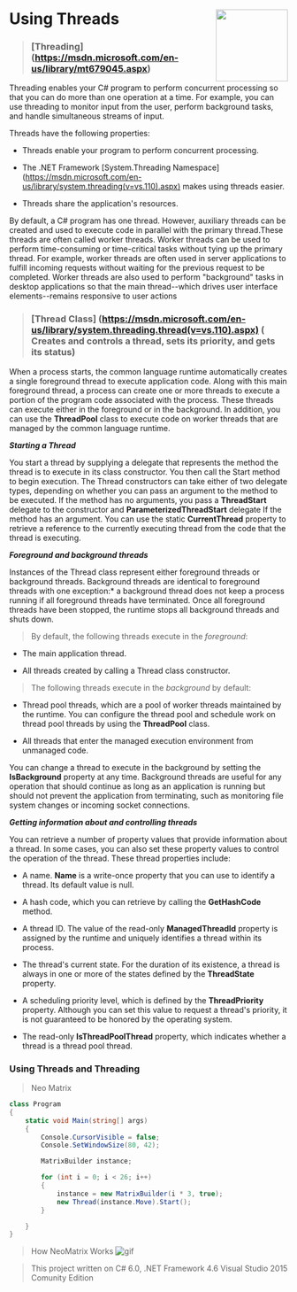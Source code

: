 # Using Threads <img src="https://cloud.githubusercontent.com/assets/24522089/21962098/41a510c8-db36-11e6-95ef-eb392a0a1919.png" align="right" width="130px" height="130px" /> 

>### [**Threading**] (https://msdn.microsoft.com/en-us/library/mt679045.aspx) 

Threading enables your C# program to perform concurrent processing so that you can do more than one operation at a time.
For example, you can use threading to monitor input from the user, perform background tasks, and handle simultaneous streams of input.

Threads have the following properties:

* Threads enable your program to perform concurrent processing.

* The .NET Framework [System.Threading Namespace] (https://msdn.microsoft.com/en-us/library/system.threading(v=vs.110).aspx) makes using threads easier.

* Threads share the application's resources.

By default, a C# program has one thread. However, auxiliary threads can be created and used to execute code in parallel with the primary thread.These threads are often called worker threads. Worker threads can be used to perform time-consuming or time-critical tasks without tying up the primary thread. For example, worker threads are often used in server applications to fulfill incoming requests without waiting for the previous request to be completed. Worker threads are also used to perform "background" tasks in desktop applications so that the main thread--which drives user interface elements--remains responsive to user actions


> ### [**Thread Class**] (https://msdn.microsoft.com/en-us/library/system.threading.thread(v=vs.110).aspx) ( Creates and controls a thread, sets its priority, and gets its status)

When a process starts, the common language runtime automatically creates a single foreground thread to execute application code. Along with this main foreground thread, a process can create one or more threads to execute a portion of the program code associated with the process. These threads can execute either in the foreground or in the background. In addition, you can use the **ThreadPool** class to execute code on worker threads that are managed by the common language runtime.

***Starting a Thread***

You start a thread by supplying a delegate that represents the method the thread is to execute in its class constructor. You then call the Start method to begin execution.
The Thread constructors can take either of two delegate types, depending on whether you can pass an argument to the method to be executed. If the method has no arguments, you pass a **ThreadStart** delegate to the constructor and **ParameterizedThreadStart** delegate If the method has an argument.
You can use the static **CurrentThread** property to retrieve a reference to the currently executing thread from the code that the thread is executing.


***Foreground and background threads***

Instances of the Thread class represent either foreground threads or background threads. Background threads are identical to foreground threads with one exception:* a background thread does not keep a process running if all foreground threads have terminated. Once all foreground threads have been stopped, the runtime stops all background threads and shuts down.

> By default, the following threads execute in the *foreground*:

* The main application thread.

* All threads created by calling a Thread class constructor.

> The following threads execute in the *background* by default:

* Thread pool threads, which are a pool of worker threads maintained by the runtime. You can configure the thread pool and schedule work on thread pool threads by using the **ThreadPool** class.

* All threads that enter the managed execution environment from unmanaged code.

You can change a thread to execute in the background by setting the **IsBackground** property at any time. Background threads are useful for any operation that should continue as long as an application is running but should not prevent the application from terminating, such as monitoring file system changes or incoming socket connections.

***Getting information about and controlling threads***

You can retrieve a number of property values that provide information about a thread. In some cases, you can also set these property values to control the operation of the thread. These thread properties include:

* A name. **Name** is a write-once property that you can use to identify a thread. Its default value is null.

* A hash code, which you can retrieve by calling the **GetHashCode** method.

* A thread ID. The value of the read-only **ManagedThreadId** property is assigned by the runtime and uniquely identifies a thread within its process.

* The thread's current state. For the duration of its existence, a thread is always in one or more of the states defined by the **ThreadState** property.

* A scheduling priority level, which is defined by the **ThreadPriority** property. Although you can set this value to request a thread's priority, it is not guaranteed to be honored by the operating system.

* The read-only **IsThreadPoolThread** property, which indicates whether a thread is a thread pool thread.


### Using Threads and Threading

> Neo Matrix

```c#
class Program
{
    static void Main(string[] args)
    {
        Console.CursorVisible = false;
        Console.SetWindowSize(80, 42);

        MatrixBuilder instance;

        for (int i = 0; i < 26; i++)
        {
            instance = new MatrixBuilder(i * 3, true);
            new Thread(instance.Move).Start();
        }

    }
}
```

> How NeoMatrix Works
![gif](https://cloud.githubusercontent.com/assets/24522089/22842810/15fe532a-eff0-11e6-8d55-38859e6c254a.gif)




> This project written on C# 6.0, .NET Framework 4.6 Visual Studio 2015 Comunity Edition
